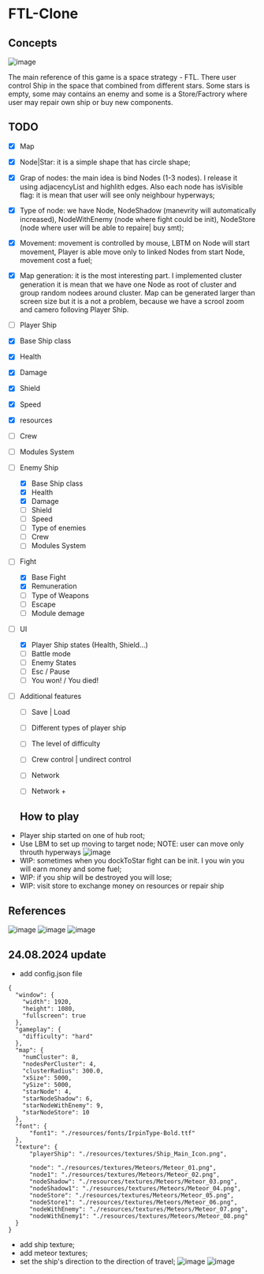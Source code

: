 # FTL-Clone

## Concepts

![image](https://github.com/user-attachments/assets/a282cd63-44c4-40e7-89a7-7be276a86d33)

The main reference of this game is a space strategy - FTL. There user control Ship in the space that combined from different stars.
Some stars is empty, some may contains an enemy and some is a Store/Factrory where user may repair own ship or buy new components.


## TODO
- [x]  Map
  - [x] Node|Star: it is a simple shape that has circle shape;
  - [x] Grap of nodes: the main idea is bind Nodes (1-3 nodes). I release it using adjacencyList  and highlith edges. Also each node has isVisible flag:  it is mean that user will see only neighbour hyperways;
  - [x] Type of node: we have  Node, NodeShadow (manevrity will automatically increased), NodeWithEnemy (node where fight could be init), NodeStore (node where user will be able to repaire| buy smt);
  - [x] Movement: movement is controlled by mouse, LBTM on Node will start movement, Player is able move only to linked Nodes from start Node, movement cost a fuel; 
  - [x] Map generation: it is the most interesting part. I implemented cluster generation it is mean that we have one Node as root of cluster and group random nodees around cluster. Map can be generated larger than screen size but it is a not a problem, because we have a scrool zoom and camero folloving Player Ship. 
 
- [ ]  Player Ship
  - [x] Base Ship class 
  - [x] Health
  - [x] Damage
  - [x] Shield
  - [x] Speed
  - [x] resources
  - [ ] Crew
  - [ ] Modules System
 
- [ ] Enemy Ship
  - [x] Base Ship class 
  - [x] Health
  - [x] Damage
  - [ ] Shield
  - [ ] Speed
  - [ ] Type of enemies
  - [ ] Crew
  - [ ] Modules System

- [ ] Fight
  - [x] Base Fight
  - [x] Remuneration
  - [ ] Type of Weapons
  - [ ] Escape
  - [ ] Module demage

- [ ] UI
  - [x] Player Ship states (Health, Shield...)
  - [ ] Battle mode
  - [ ] Enemy States
  - [ ] Esc / Pause
  - [ ] You won! / You died!

- [ ] Additional features
  - [ ] Save | Load
  - [ ] Different types of player ship
  - [ ] The level of difficulty
  - [ ] Crew control | undirect control
  - [ ] Network
  - [ ]  Network + 

  
  ## How to play

- Player ship started on one of hub root;
- Use LBM to set up moving to target node;
NOTE: user can move only throuth hyperways
![image](https://github.com/user-attachments/assets/0ed6650e-6816-4155-9c37-511a42869886)
- WIP: sometimes when you dockToStar fight can be init. I you win you will earn money and some fuel;
- WIP: if you ship will be destroyed you will lose;
- WIP: visit store to exchange money on resources or repair ship

## References
![image](https://github.com/user-attachments/assets/4dd00b8c-9365-4b93-991e-ab76b6c70c19)
![image](https://github.com/user-attachments/assets/7769f499-b01c-460e-a70d-d15036d92295)
![image](https://github.com/user-attachments/assets/8047d019-2b0c-40ad-91ff-3330f500fba4)

## 24.08.2024 update

- add config.json file 
```
{
  "window": {
    "width": 1920,
    "height": 1080,
    "fullscreen": true
  },
  "gameplay": {
    "difficulty": "hard"
  },
  "map": {
    "numCluster": 8,
    "nodesPerCluster": 4,
    "clusterRadius": 300.0,
    "xSize": 5000,
    "ySize": 5000,
    "starNode": 4,
    "starNodeShadow": 6,
    "starNodeWithEnemy": 9,
    "starNodeStore": 10
  },
  "font": {
	  "font1": "./resources/fonts/IrpinType-Bold.ttf"
  },
  "texture": {
	  "playerShip": "./resources/textures/Ship_Main_Icon.png",

	  "node": "./resources/textures/Meteors/Meteor_01.png",
	  "node1": "./resources/textures/Meteors/Meteor_02.png",
	  "nodeShadow": "./resources/textures/Meteors/Meteor_03.png",
	  "nodeShadow1": "./resources/textures/Meteors/Meteor_04.png",
	  "nodeStore": "./resources/textures/Meteors/Meteor_05.png",
	  "nodeStore1": "./resources/textures/Meteors/Meteor_06.png",
	  "nodeWithEnemy": "./resources/textures/Meteors/Meteor_07.png",
	  "nodeWithEnemy1": "./resources/textures/Meteors/Meteor_08.png"
  }
}
```
- add ship texture;
- add meteor textures;
- set the ship's direction to the direction of travel;
![image](https://github.com/user-attachments/assets/bfd7bf9c-aa76-41a3-adbf-792133ff6b46)
![image](https://github.com/user-attachments/assets/3346a764-4f38-47ff-8790-584bb79b4eae)










